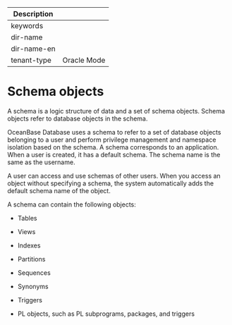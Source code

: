 | Description   |                 |
|---------------|-----------------|
| keywords      |                 |
| dir-name      |                 |
| dir-name-en   |                 |
| tenant-type   | Oracle Mode     |

# Schema objects

A schema is a logic structure of data and a set of schema objects. Schema objects refer to database objects in the schema.

OceanBase Database uses a schema to refer to a set of database objects belonging to a user and perform privilege management and namespace isolation based on the schema. A schema corresponds to an application. When a user is created, it has a default schema. The schema name is the same as the username.

A user can access and use schemas of other users. When you access an object without specifying a schema, the system automatically adds the default schema name of the object.

A schema can contain the following objects:

* Tables

* Views

* Indexes

* Partitions

* Sequences

* Synonyms

* Triggers

* PL objects, such as PL subprograms, packages, and triggers

